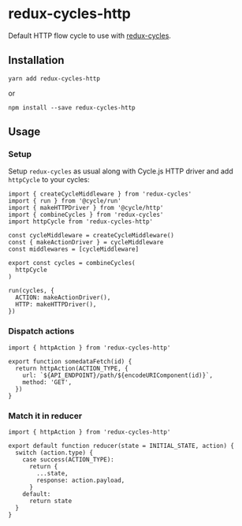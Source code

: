 # redux-cycles-http

Default HTTP flow cycle to use with [redux-cycles](https://github.com/cyclejs-community/redux-cycles).

## Installation

```
yarn add redux-cycles-http
```

or

```
npm install --save redux-cycles-http
```

## Usage

### Setup

Setup `redux-cycles` as usual along with Cycle.js HTTP driver and add `httpCycle` to your cycles:

```
import { createCycleMiddleware } from 'redux-cycles'
import { run } from '@cycle/run'
import { makeHTTPDriver } from '@cycle/http'
import { combineCycles } from 'redux-cycles'
import httpCycle from 'redux-cycles-http'

const cycleMiddleware = createCycleMiddleware()
const { makeActionDriver } = cycleMiddleware
const middlewares = [cycleMiddleware]

export const cycles = combineCycles(
  httpCycle
)

run(cycles, {
  ACTION: makeActionDriver(),
  HTTP: makeHTTPDriver(),
})
```

### Dispatch actions

```
import { httpAction } from 'redux-cycles-http'

export function somedataFetch(id) {
  return httpAction(ACTION_TYPE, {
    url: `${API_ENDPOINT}/path/${encodeURIComponent(id)}`,
    method: 'GET',
  })
}

```

### Match it in reducer

```
import { httpAction } from 'redux-cycles-http'

export default function reducer(state = INITIAL_STATE, action) {
  switch (action.type) {
    case success(ACTION_TYPE):
      return {
        ...state,
        response: action.payload,
      }
    default:
      return state
  }
}
```
